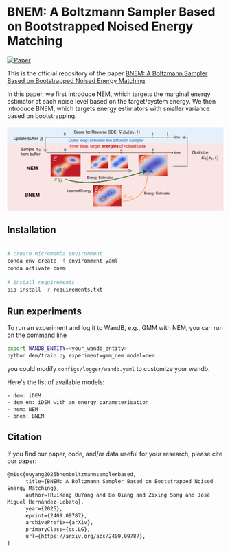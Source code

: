 # BNEM: A Boltzmann Sampler Based on Bootstrapped Noised Energy Matching


[![Paper](https://img.shields.io/badge/paper-arxiv.2410.12456-B31B1B.svg)](https://arxiv.org/abs/2409.09787)

This is the official repository of the paper [BNEM: A Boltzmann Sampler Based on Bootstrapped Noised Energy Matching](https://arxiv.org/abs/2409.09787).

In this paper, we first introduce NEM, which targets the marginal energy estimator at each noise level based on the target/system energy. We then introduce BNEM, which targets energy estimators with smaller variance based on bootstrapping.

![](./assets/pipeline.png)

## Installation


```bash

# create micromamba environment
conda env create -f environment.yaml
conda activate bnem

# install requirements
pip install -r requirements.txt

```

## Run experiments
To run an experiment and log it to WandB, e.g., GMM with NEM, you can run on the command line

```bash
export WANDB_ENTITY=<your_wandb_entity>
python dem/train.py experiment=gmm_nem model=nem
```
you could modify `configs/logger/wandb.yaml` to customize your wandb.

Here's the list of available models:

    - dem: iDEM
    - dem_en: iDEM with an energy parameterisation
    - nem: NEM
    - bnem: BNEM

## Citation

If you find our paper, code, and/or data useful for your research, please cite our paper:

```
@misc{ouyang2025bnemboltzmannsamplerbased,
      title={BNEM: A Boltzmann Sampler Based on Bootstrapped Noised Energy Matching}, 
      author={RuiKang OuYang and Bo Qiang and Zixing Song and José Miguel Hernández-Lobato},
      year={2025},
      eprint={2409.09787},
      archivePrefix={arXiv},
      primaryClass={cs.LG},
      url={https://arxiv.org/abs/2409.09787}, 
}
```

<!-- 
To evaluate the sampled results for NLL and ESS, you need to modify the energy yaml file to your sampled datapoints:

```bash
data_path_train: "<your_save_path_for_generated_samples>/samples_100000.pt"
data_path_val: ${energy.data_path_train}
```

and also modify the model yaml file:

```bash
#turn on the below 3 config for eval mode
nll_with_cfm: true
# train cfm only on train data and not dem
debug_use_train_data: true
logz_with_cfm: true
```

At last, run:
```bash
python dem/eval.py experiment=gmm_idem
``` -->
